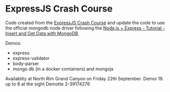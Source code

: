 # ExpressJS Crash Course

Code created from the
[ExpressJS Crash Course](https://www.youtube.com/watch?v=gnsO8-xJ8rs)
and update the code to use the official mongodb node driver following the
[Node.js + Express - Tutorial - Insert and Get Data with MongoDB](https://www.youtube.com/watch?v=ZKwrOXl5TDI).


Demos:
  - express
  - express-validator
  - body-parser
  - mongo db (in a docker containers) and mongojs


Availablity at North Rim Grand Canyon on Friday 22th September.
Demoi 19. up to 8 at the sight
Demotte 2-39174276
